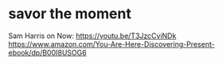 # savor the moment

Sam Harris on Now: https://youtu.be/T3JzcCviNDk
https://www.amazon.com/You-Are-Here-Discovering-Present-ebook/dp/B00I8USOG6
